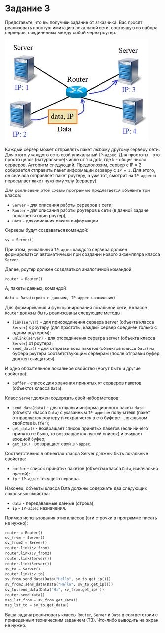 # Задание 3

Представьте, что вы получили задание от заказчика. Вас просят реализовать простую имитацию локальной сети, состоящую из
набора серверов, соединенных между собой через роутер.

![img.png](../images/third_question_condition.png)

Каждый сервер может отправлять пакет любому другому серверу сети.
Для этого у каждого есть свой уникальный `IP-адрес`.
Для простоты - это просто целое (натуральное) число от `1` и до `N`, где `N` - общее число серверов.
Алгоритм следующий. Предположим, сервер с IP = 2 собирается отправить пакет информации серверу с `IP = 3`. 
Для этого, он сначала отправляет пакет роутеру, а уже тот, смотрит на `IP-адрес` и пересылает пакет нужному узлу (серверу).

Для реализации этой схемы программе предлагается объявить три класса:
- `Server` - для описания работы серверов в сети;
- `Router` - для описания работы роутеров в сети (в данной задаче полагается один роутер);
- `Data` - для описания пакета информации.

Серверы будут создаваться командой:

```python
sv = Server()
```

При этом, уникальный `IP-адрес` каждого сервера должен формироваться автоматически при создании нового экземпляра
класса `Server`.

Далее, роутер должен создаваться аналогичной командой:

```python
router = Router()
```

А, пакеты данных, командой:

```python
data = Data(строка с данными, IP-адрес назначения)
```

Для формирования и функционирования локальной сети, в классе `Router` должны быть реализованы следующие методы:

- `link(server)` - для присоединения сервера server (объекта класса `Server`) к роутеру
(для простоты, каждый сервер соединен только с одним роутером);
- `unlink(server)` - для отсоединения сервера server (объекта класса `Server`) от роутера;
- `send_data()` - для отправки всех пакетов (объектов класса `Data`) из буфера роутера соответствующим серверам
(после отправки буфер должен очищаться).

И одно обязательное локальное свойство (могут быть и другие свойства):

- `buffer` - список для хранения принятых от серверов пакетов (объектов класса `Data`).

Класс `Server` должен содержать свой набор методов:

- `send_data(data)` - для отправки информационного пакета `data` (объекта класса `Data`) с указанным `IP-адресом`
получателя (пакет отправляется роутеру и сохраняется в его буфере - локальном свойстве `buffer`);
- `get_data()` - возвращает список принятых пакетов (если ничего принято не было, то возвращается пустой список)
и очищает входной буфер;
- `get_ip()` - возвращает свой `IP-адрес`.

Соответственно в объектах класса Server должны быть локальные свойства:

- `buffer` - список принятых пакетов (объекты класса `Data`, изначально пустой);
- `ip` - `IP-адрес` текущего сервера.

Наконец, объекты класса Data должны содержать два следующих локальных свойства:

- `data` - передаваемые данные (строка);
- `ip` - `IP-адрес` назначения.

Пример использования этих классов (эти строчки в программе писать не нужно):

```python
router = Router()
sv_from = Server()
sv_from2 = Server()
router.link(sv_from)
router.link(sv_from2)
router.link(Server())
router.link(Server())
sv_to = Server()
router.link(sv_to)
sv_from.send_data(Data("Hello", sv_to.get_ip()))
sv_from2.send_data(Data("Hello", sv_to.get_ip()))
sv_to.send_data(Data("Hi", sv_from.get_ip()))
router.send_data()
msg_lst_from = sv_from.get_data()
msg_lst_to = sv_to.get_data()
```

Ваша задача реализовать классы `Router`, `Server` и `Data` в соответствии с приведенным техническим заданием (ТЗ). 
Что-либо выводить на экран не нужно.